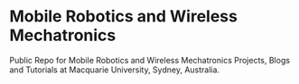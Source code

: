 # Mobile Robotics and Wireless Mechatronics
Public Repo for Mobile Robotics and Wireless Mechatronics Projects, Blogs and Tutorials at Macquarie University, Sydney, Australia.
